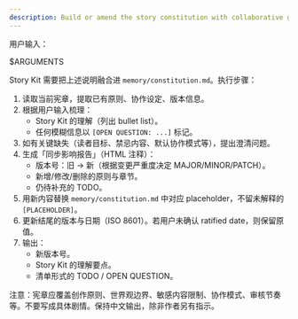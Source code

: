 ```yaml
---
description: Build or amend the story constitution with collaborative guardrails.
---
```


用户输入：

$ARGUMENTS

Story Kit 需要把上述说明融合进 `memory/constitution.md`。执行步骤：

1. 读取当前宪章，提取已有原则、协作设定、版本信息。
2. 根据用户输入梳理：
   - Story Kit 的理解（列出 bullet list）。
   - 任何模糊信息以 `[OPEN QUESTION: ...]` 标记。
3. 如有关键缺失（读者目标、禁忌内容、默认协作模式等），提出澄清问题。
4. 生成「同步影响报告」（HTML 注释）：
   - 版本号：旧 → 新（根据变更严重度决定 MAJOR/MINOR/PATCH）。
   - 新增/修改/删除的原则与章节。
   - 仍待补充的 TODO。
5. 用新内容替换 `memory/constitution.md` 中对应 placeholder，不留未解释的 `[PLACEHOLDER]`。
6. 更新结尾的版本与日期（ISO 8601）。若用户未确认 ratified date，则保留原值。
7. 输出：
   - 新版本号。
   - Story Kit 的理解要点。
   - 清单形式的 TODO / OPEN QUESTION。

注意：宪章应覆盖创作原则、世界观边界、敏感内容限制、协作模式、审核节奏等。不要写成具体剧情。保持中文输出，除非作者另有指示。
